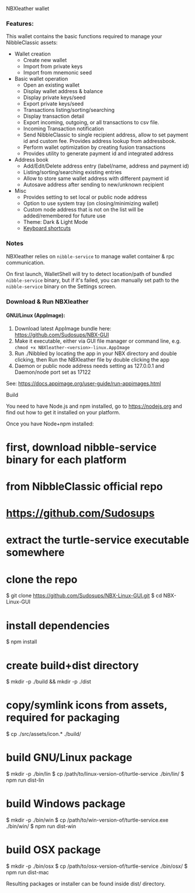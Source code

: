 NBXleather wallet

### Features:
This wallet contains the basic functions required to manage your NibbleClassic assets:

* Wallet creation
  * Create new wallet
  * Import from private keys
  * Import from mnemonic seed
* Basic wallet operation
  * Open an existing  wallet
  * Display wallet address & balance
  * Display private keys/seed
  * Export private keys/seed
  * Transactions listing/sorting/searching
  * Display transaction detail
  * Export incoming, outgoing, or all transactions to csv file.
  * Incoming Transaction notification
  * Send NibbleClassic to single recipient address, allow to set payment id and custom fee. Provides address lookup from addressbook.
  * Perform wallet optimization by creating fusion transactions
  * Provides utility to generate payment id and integrated address
* Address book
  * Add/Edit/Delete address entry (label/name, address and payment id)
  * Listing/sorting/searching existing entries
  * Allow to store same wallet address with different payment id
  * Autosave address after sending to new/unknown recipient
* Misc
  * Provides setting to set local or public node address
  * Option to use system tray (on closing/minimizing wallet)
  * Custom node address that is not on the list will be added/remembered for future use
  * Theme: Dark & Light Mode
  * [Keyboard shortcuts](docs/shortcut.md)


### Notes

NBXleather relies on `nibble-service` to manage wallet container &amp; rpc communication.

On first launch, WalletShell will try to detect location/path of bundled `nibble-service` binary, but if it's failed, you can manually set path to the `nibble-service` binary on the Settings screen.

### Download & Run NBXleather


#### GNU/Linux (AppImage):
1. Download latest AppImage bundle here: https://github.com/Sudosups/NBX-GUI
2. Make it executable, either via GUI file manager or command line, e.g. `chmod +x NBXleather-<version>-linux.AppImage`
3. Run ./Nibbled by locating the app in your NBX directory and double clicking, then Run the NBXleather file by double clicking the app
4. Daemon or public node address needs setting as 127.0.0.1 and Daemon/node port set as 17122


See: https://docs.appimage.org/user-guide/run-appimages.html

Build

You need to have Node.js and npm installed, go to https://nodejs.org and find out how to get it installed on your platform.

Once you have Node+npm installed:

# first, download nibble-service binary for each platform
# from NibbleClassic official repo
# https://github.com/Sudosups
# extract the turtle-service executable somewhere

# clone the repo
$ git clone https://github.com/Sudosups/NBX-Linux-GUI.git
$ cd NBX-Linux-GUI

# install dependencies
$ npm install

# create build+dist directory
$ mkdir -p ./build && mkdir -p ./dist

# copy/symlink icons from assets, required for packaging
$ cp ./src/assets/icon.* ./build/

# build GNU/Linux package
$ mkdir -p ./bin/lin
$ cp /path/to/linux-version-of/turtle-service ./bin/lin/
$ npm run dist-lin

# build Windows package
$ mkdir -p ./bin/win
$ cp /path/to/win-version-of/turtle-service.exe ./bin/win/
$ npm run dist-win

# build OSX package
$ mkdir -p ./bin/osx
$ cp /path/to/osx-version-of/turtle-service ./bin/osx/
$ npm run dist-mac

Resulting packages or installer can be found inside dist/ directory.
